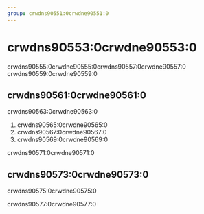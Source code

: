 ```yaml
---
group: crwdns90551:0crwdne90551:0
---
```


# crwdns90553:0crwdne90553:0

crwdns90555:0crwdne90555:0crwdns90557:0crwdne90557:0 crwdns90559:0crwdne90559:0

## crwdns90561:0crwdne90561:0

crwdns90563:0crwdne90563:0

1. crwdns90565:0crwdne90565:0
2. crwdns90567:0crwdne90567:0
3. crwdns90569:0crwdne90569:0

crwdns90571:0crwdne90571:0

## crwdns90573:0crwdne90573:0

crwdns90575:0crwdne90575:0

crwdns90577:0crwdne90577:0
